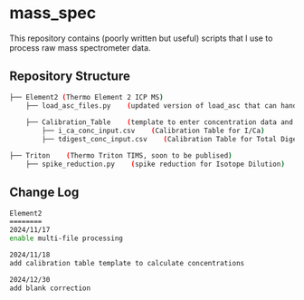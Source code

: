 # mass_spec
This repository contains (poorly written but useful) scripts that I use to process raw mass spectrometer data.

## Repository Structure
```bash
├── Element2 (Thermo Element 2 ICP MS)
    ├── load_asc_files.py    (updated version of load_asc that can handle multiple files)
    
    ├── Calibration_Table    (template to enter concentration data and produce calibration table and curve)
        ├── i_ca_conc_input.csv    (Calibration Table for I/Ca)
        ├── tdigest_conc_input.csv    (Calibration Table for Total Digest Sample)

├── Triton    (Thermo Triton TIMS, soon to be publised)
    ├── spike_reduction.py    (spike reduction for Isotope Dilution)
```

## Change Log
```bash
Element2
========
2024/11/17
enable multi-file processing

2024/11/18 
add calibration table template to calculate concentrations

2024/12/30
add blank correction
```
